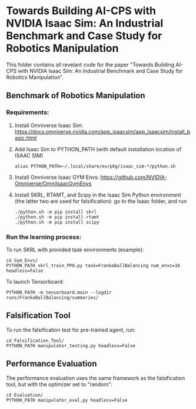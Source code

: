 # Towards Building AI-CPS with NVIDIA Isaac Sim: An Industrial Benchmark and Case Study for Robotics Manipulation
This folder contains all revelant code for the paper "Towards Building AI-CPS with NVIDIA Isaac Sim: An Industrial Benchmark and Case Study for Robotics Manipulation".

## Benchmark of Robotics Manipulation 

### Requirements:
1. Install Omniverse Isaac Sim: https://docs.omniverse.nvidia.com/app_isaacsim/app_isaacsim/install_basic.html
2. Add Isaac Sim to PYTHON_PATH (with default installation location of ISAAC SIM)
   ```
   alias PYTHON_PATH=~/.local/share/ov/pkg/isaac_sim-*/python.sh
   ```
    
2. Install Omniverse Isaac GYM Envs: https://github.com/NVIDIA-Omniverse/OmniIsaacGymEnvs
3. Install SKRL, RTAMT, and Scipy in the Isaac Sim Python environment (the latter two are used for falsification): go to the Isaac folder, and run
   ```
   ./python.sh -m pip install skrl
   ./python.sh -m pip install rtamt
   ./python.sh -m pip install scipy
   ```
   
### Run the learning process:

To run SKRL with provided task environments (example):
```
cd Gym_Envs/
PYTHON_PATH skrl_train_PPO.py task=FrankaBallBalancing num_envs=16 headless=False
```

To launch Tensorboard: 
```
PYTHON_PATH -m tensorboard.main --logdir runs/FrankaBallBalancing/summaries/
```

## Falsification Tool
To run the falsification test for pre-trained agent, run:
```
cd Falsification_Tool/
PYTHON_PATH manipulator_testing.py headless=False
```

## Performance Evaluation
The performance evaluation uses the same framework as the falsification tool, but with the optimizer set to "random":
```
cd Evaluation/
PYTHON_PATH manipulator_eval.py headless=False
```
